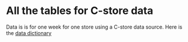 # All the tables for C-store data

Data is is for one week for one store using a C-store data source. Here is the [data dictionary](https://docs.deweydata.io/docs/convenience_store_transactions_data)
